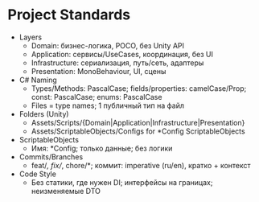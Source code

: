 # Project Standards

- Layers
  - Domain: бизнес-логика, POCO, без Unity API
  - Application: сервисы/UseCases, координация, без UI
  - Infrastructure: сериализация, путь/сеть, адаптеры
  - Presentation: MonoBehaviour, UI, сцены
- C# Naming
  - Types/Methods: PascalCase; fields/properties: camelCase/Prop; const: PascalCase; enums: PascalCase
  - Files = type names; 1 публичный тип на файл
- Folders (Unity)
  - Assets/Scripts/{Domain|Application|Infrastructure|Presentation}
  - Assets/ScriptableObjects/Configs for *Config ScriptableObjects
- ScriptableObjects
  - Имя: *Config; только данные; без логики
- Commits/Branches
  - feat/*, fix/*, chore/*; коммит: imperative (ru/en), кратко + контекст
- Code Style
  - Без статики, где нужен DI; интерфейсы на границах; неизменяемые DTO